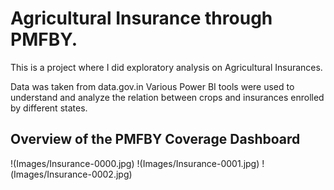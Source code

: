 # Agricultural Insurance through PMFBY.

This is a project where I did exploratory analysis on Agricultural Insurances.

Data was taken from data.gov.in
Various Power BI tools were used to understand and analyze the relation between crops and insurances enrolled by different states.

## Overview of the PMFBY Coverage Dashboard
!(Images/Insurance-0000.jpg)
!(Images/Insurance-0001.jpg)
!(Images/Insurance-0002.jpg)

